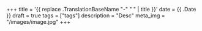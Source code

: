 +++
title = '{{ replace .TranslationBaseName "-" " " | title }}'
date = {{ .Date }}
draft = true
tags = ["tags"]
description = "Desc"
meta_img = "/images/image.jpg"
+++
